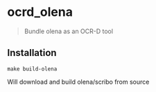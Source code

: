 # ocrd_olena

> Bundle olena as an OCR-D tool

## Installation

```
make build-olena
```

Will download and build olena/scribo from source

